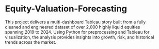 # Equity-Valuation-Forecasting
This project delivers a multi-dashboard Tableau story built from a fully cleaned and engineered dataset of over 2,000 highly liquid equities spanning 2019 to 2024. Using Python for preprocessing and Tableau for visualization, the analysis provides insights into growth, risk, and historical trends across the market.
